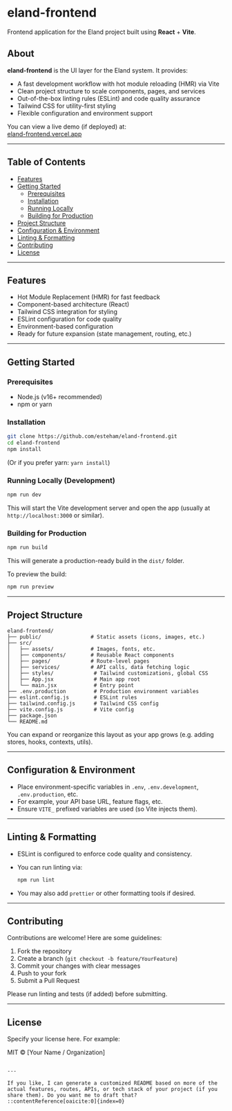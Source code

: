 # eland-frontend

Frontend application for the Eland project built using **React** + **Vite**.

## About

**eland-frontend** is the UI layer for the Eland system. It provides:

- A fast development workflow with hot module reloading (HMR) via Vite  
- Clean project structure to scale components, pages, and services  
- Out-of-the-box linting rules (ESLint) and code quality assurance  
- Tailwind CSS for utility-first styling  
- Flexible configuration and environment support  

You can view a live demo (if deployed) at:  
[eland-frontend.vercel.app](https://eland-frontend.vercel.app)  

---

## Table of Contents

- [Features](#features)  
- [Getting Started](#getting-started)  
  - [Prerequisites](#prerequisites)  
  - [Installation](#installation)  
  - [Running Locally](#running-locally)  
  - [Building for Production](#building-for-production)  
- [Project Structure](#project-structure)  
- [Configuration & Environment](#configuration--environment)  
- [Linting & Formatting](#linting--formatting)  
- [Contributing](#contributing)  
- [License](#license)  

---

## Features

- Hot Module Replacement (HMR) for fast feedback  
- Component-based architecture (React)  
- Tailwind CSS integration for styling  
- ESLint configuration for code quality  
- Environment-based configuration  
- Ready for future expansion (state management, routing, etc.)

---

## Getting Started

### Prerequisites

- Node.js (v16+ recommended)  
- npm or yarn  

### Installation

```bash
git clone https://github.com/esteham/eland-frontend.git
cd eland-frontend
npm install
````

(Or if you prefer yarn: `yarn install`)

### Running Locally (Development)

```bash
npm run dev
```

This will start the Vite development server and open the app (usually at `http://localhost:3000` or similar).

### Building for Production

```bash
npm run build
```

This will generate a production-ready build in the `dist/` folder.

To preview the build:

```bash
npm run preview
```

---

## Project Structure

```
eland-frontend/
├── public/                # Static assets (icons, images, etc.)
├── src/
│   ├── assets/            # Images, fonts, etc.
│   ├── components/        # Reusable React components
│   ├── pages/             # Route-level pages
│   ├── services/          # API calls, data fetching logic
│   ├── styles/             # Tailwind customizations, global CSS
│   ├── App.jsx             # Main app root
│   └── main.jsx            # Entry point
├── .env.production         # Production environment variables
├── eslint.config.js        # ESLint rules
├── tailwind.config.js      # Tailwind CSS config
├── vite.config.js          # Vite config
├── package.json
└── README.md
```

You can expand or reorganize this layout as your app grows (e.g. adding stores, hooks, contexts, utils).

---

## Configuration & Environment

* Place environment-specific variables in `.env`, `.env.development`, `.env.production`, etc.
* For example, your API base URL, feature flags, etc.
* Ensure `VITE_` prefixed variables are used (so Vite injects them).

---

## Linting & Formatting

* ESLint is configured to enforce code quality and consistency.
* You can run linting via:

  ```bash
  npm run lint
  ```
* You may also add `prettier` or other formatting tools if desired.

---

## Contributing

Contributions are welcome! Here are some guidelines:

1. Fork the repository
2. Create a branch (`git checkout -b feature/YourFeature`)
3. Commit your changes with clear messages
4. Push to your fork
5. Submit a Pull Request

Please run linting and tests (if added) before submitting.

---

## License

Specify your license here. For example:

MIT © [Your Name / Organization]

```

---

If you like, I can generate a customized README based on more of the actual features, routes, APIs, or tech stack of your project (if you share them). Do you want me to draft that?
::contentReference[oaicite:0]{index=0}
```
